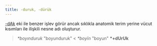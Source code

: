```yaml
---
title: -duruk, -dürük
---
```

[-dAk](/pt/-ekler/-dAk) eki ile benzer işlev görür ancak sıklıkla anatomik terim yerine vücut kısımları ile ilişkili nesne adı oluşturur.

> _*boyınduruk_ "boyunduruk" < _*boyïn_ "boyun" **\*+dUrUk**

